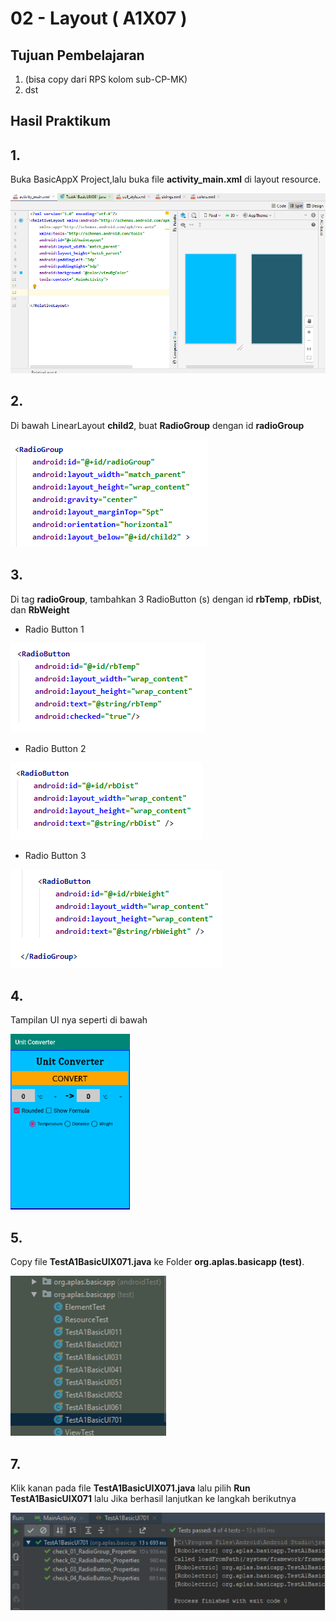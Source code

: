 # 02 - Layout ( A1X07 )


## Tujuan Pembelajaran

1. (bisa copy dari RPS kolom sub-CP-MK)
2. dst

## Hasil Praktikum 

## 1.
Buka BasicAppX Project,lalu 
buka file **activity_main.xml** di layout resource.

![Teks alternatif](img/A1X03/1.PNG)

## 2. 
Di bawah LinearLayout **child2**, buat **RadioGroup** dengan id **radioGroup**

![Teks alternatif](img/A1X07/1.PNG)


## 3.
Di tag **radioGroup**, tambahkan 3 RadioButton (s) dengan id **rbTemp**, **rbDist**, dan **RbWeight**

* Radio Button 1

![Teks alternatif](img/A1X07/2.PNG)

* Radio Button 2

![Teks alternatif](img/A1X07/3.PNG)

* Radio Button 3

![Teks alternatif](img/A1X07/4.PNG)

## 4. 
Tampilan UI nya seperti di bawah

![Teks alternatif](img/A1X07/5.PNG)

## 5. 
Copy file **TestA1BasicUIX071.java** ke Folder **org.aplas.basicapp (test)**.

![Teks alternatif](img/A1X07/6.PNG)


## 7. 
Klik kanan pada file **TestA1BasicUIX071.java** lalu pilih **Run TestA1BasicUIX071** lalu Jika berhasil lanjutkan ke langkah berikutnya 

![Teks alternatif](img/A1X07/7.PNG)
